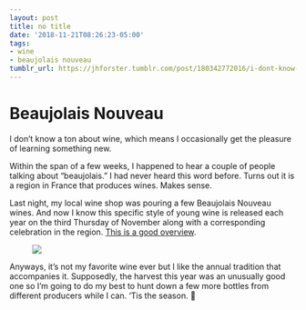 ```yaml
---
layout: post
title: no title
date: '2018-11-21T08:26:23-05:00'
tags:
- wine
- beaujolais nouveau
tumblr_url: https://jhforster.tumblr.com/post/180342772016/i-dont-know-a-ton-about-wine-which-means-i
---
```

# Beaujolais Nouveau 

I don’t know a ton about wine, which means I occasionally get the pleasure of learning something new.

Within the span of a few weeks, I happened to hear a couple of people talking about “beaujolais.” I had never heard this word before. Turns out it is a region in France that produces wines. Makes sense.

Last night, my local wine shop was pouring a few Beaujolais Nouveau wines. And now I know this specific style of young wine is released each year on the third Thursday of November along with a corresponding celebration in the region. [This is a good overview](https://t.umblr.com/redirect?z=https%3A%2F%2Fwww.thelocal.fr%2F20181115%2Ften-things-to-know-about-beaujolais-nouveau-wine-france&t=NjRmNmM4YzM3NTM1ZGJmNzZmZDdkZTZmY2FlOGM3Njk4NDg2NDg0OCxjNDkyZGE0OWFhMzhkM2E5MGU1Y2UyZGQzNGRkMDcxYmUyNTNkN2Qz).

<figure class="tmblr-full" data-orig-height="768" data-orig-width="1280"><img src="https://66.media.tumblr.com/1a8b121719a30b4075d38785e0ed184d/tumblr_pijpbyRlja1tw1dop_1280.jpg" data-orig-height="768" data-orig-width="1280"></figure>

Anyways, it’s not my favorite wine ever but I like the annual tradition that accompanies it. Supposedly, the harvest this year was an unusually good one so I’m going to do my best to hunt down a few more bottles from different producers while I can. ‘Tis the season. 🍷

